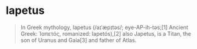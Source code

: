 # Iapetus

> In Greek mythology, Iapetus (/aɪˈæpɪtəs/; eye-AP-ih-təs;[1] Ancient Greek: Ἰαπετός, romanized: Iapetós),[2] also Japetus, is a Titan, the son of Uranus and Gaia[3] and father of Atlas.
